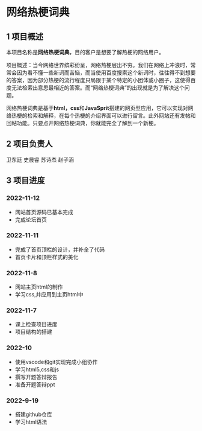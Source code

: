 # 网络热梗词典
## 1 项目概述
本项目名称是**网络热梗词典**，目的客户是想要了解热梗的网络用户。

项目概述：当今网络世界缤彩纷呈，网络热梗层出不穷。我们在网络上冲浪时，常常会因为看不懂一些新词而苦恼，而当使用百度搜索这个新词时，往往得不到想要的答案，因为部分热梗的流行程度只局限于某个特定的小团体或小圈子，这使得百度无法检索出意思最相近的答案。而“网络热梗词典”的出现就是为了解决这个问题。

网络热梗词典是基于**html，css**和**JavaSprit**搭建的网页型应用，它可以实现对网络热梗的检索和解释，在每个热梗的介绍界面可以进行留言。此外网站还有发帖和回帖功能。只要点开网络热梗词典，你就能完全了解到一个新梗。
## 2 项目负责人
卫东廷 史晨睿 苏诗杰 赵子涵

## 3 项目进度
### 2022-11-12
-   网站首页源码已基本完成
-   完成论坛首页
### 2022-11-11
-   完成了首页顶栏的设计，并补全了代码
-   首页卡片和顶栏样式的美化
### 2022-11-8
-   网站主页html的制作
-   学习css,并应用到主页html中
### 2022-11-7
-   课上检查项目进度
-   项目结构的搭建
### 2022-10
-   使用vscode和git实现完成小组协作
-   学习html5,css和js
-   撰写开题答辩报告
-   准备开题答辩ppt
### 2022-9-19
-   搭建github仓库
-   学习html语法




